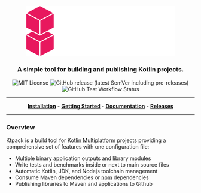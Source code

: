 <p align="center">
<img src="img/default-monochrome.svg" alt="Ktpack logo" width="400"/>
</p>

<h3 align="center">A simple tool for building and publishing Kotlin projects.</h3>

<p align="center">
<img alt="MIT License" src="https://img.shields.io/github/license/drewcarlson/ktpack"/>
<img src="https://img.shields.io/github/v/release/drewcarlson/ktpack?include_prereleases" alt="GitHub release (latest SemVer including pre-releases)"/>
<img src="https://img.shields.io/github/actions/workflow/status/DrewCarlson/ktpack/tests.yml" alt="GitHub Test Workflow Status"/>
</p>

---

<p align="center">
<a href="https://drewcarlson.github.io/ktpack/installation"><b>Installation</b></a> -
<a href="https://drewcarlson.github.io/ktpack/getting-started/"><b>Getting Started</b></a> -
<a href="https://drewcarlson.github.io/ktpack/"><b>Documentation</b></a> -
<a href="https://github.com/DrewCarlson/ktpack/releases/"><b>Releases</b></a>
</p>

---

### Overview

Ktpack is a build tool for [Kotlin Multiplatform](https://kotl.in/multiplatform) projects
providing a comprehensive set of features with one configuration file:

- Multiple binary application outputs and library modules
- Write tests and benchmarks inside or next to main source files
- Automatic Kotlin, JDK, and Nodejs toolchain management
- Consume Maven dependencies or [npm](https://www.npmjs.com/) dependencies
- Publishing libraries to Maven and applications to Github
